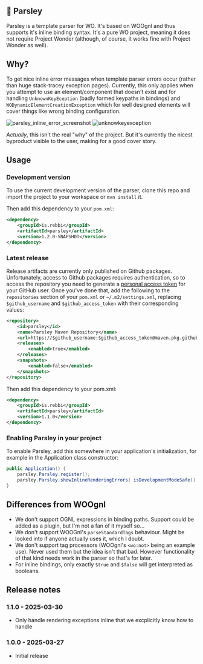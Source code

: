 ## 🌿 Parsley

Parsley is a template parser for WO. It's based on WOOgnl and thus supports it's inline binding syntax. It's a pure WO project, meaning it does not require Project Wonder (although, of course, it works fine with Project Wonder as well).

## Why?

To get nice inline error messages when template parser errors occur (rather than huge stack-tracey exception pages). Currently, this only applies when you attempt to use an element/component that doesn't exist and for handling `UnknownKeyEception` (badly formed keypaths in bindings) and `WODynamicElementCreationException` which for well designed elements will cover things like wrong binding configuration.

![parsley_inline_error_screenshot](https://github.com/user-attachments/assets/f0614844-6941-4ab0-99cb-4a4713ee9186)
![unknowkeyexception](https://github.com/user-attachments/assets/6ce9393c-4ee9-46ce-9484-0d7ba2681d7b)

_Actually_, this isn't the real "why" of the project. But it's currently the nicest byproduct visible to the user, making for a good cover story.

## Usage

### Development version

To use the current development version of the parser, clone this repo and import the project to your workspace or `mvn install` it.

Then add this dependency to your `pom.xml`:

```xml
<dependency>
	<groupId>is.rebbi</groupId>
	<artifactId>parsley</artifactId>
	<version>1.2.0-SNAPSHOT</version>
</dependency>
```

### Latest release

Release artifacts are currently only published on Github packages. Unfortunately, access to Github packages requires authentication, so to access the repository you need to generate a [personal access token](https://github.com/settings/tokens) for your GitHub user. Once you've done that, add the following to the `repositories` section of your `pom.xml` or `~/.m2/settings.xml`, replacing `$github_username` and `$github_access_token` with their corresponding values:

```xml
<repository>
	<id>parsley</id>
	<name>Parsley Maven Repository</name>
	<url>https://$github_username:$github_access_token@maven.pkg.github.com/undur/Parsley</url>
	<releases>
		<enabled>true</enabled>
	</releases>
	<snapshots>
		<enabled>false</enabled>
	</snapshots>
</repository>
```

Then add this dependency to your pom.xml:

```xml
<dependency>
	<groupId>is.rebbi</groupId>
	<artifactId>parsley</artifactId>
	<version>1.1.0</version>
</dependency>
```

### Enabling Parsley in your project

To enable Parsley, add this somewhere in your application's initialization, for example in the Application class constructor:

```java
public Application() {
	parsley.Parsley.register();
	parsley.Parsley.showInlineRenderingErrors( isDevelopmentModeSafe() ); // For enabling inline error reporting in dev mode
}
```

## Differences from WOOgnl

* We don't support OGNL expressions in binding paths. Support could be added as a plugin, but I'm not a fan of it myself so...
* We don't support WOOGnl's `parseStandardTags` behaviour. Might be looked into if anyone actually uses it, which I doubt.
* We don't support tag processors (WOOgnl's `<wo:not>` being an example use). Never used them but the idea isn't that bad. However functionality of that kind needs work in the parser so that's for later.
* For inline bindings, only exactly `$true` and `$false` will get interpreted as booleans.

## Release notes

### 1.1.0 - 2025-03-30

* Only handle rendering exceptions inline that we excplicitly know how to handle

### 1.0.0 - 2025-03-27

* Initial release